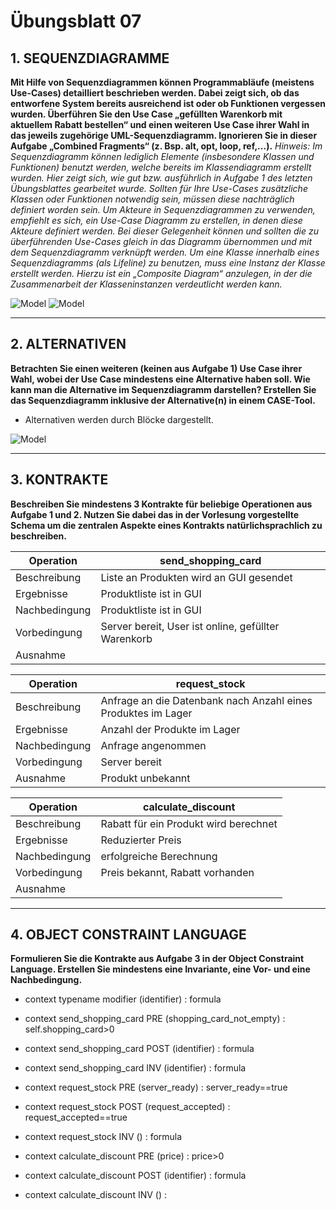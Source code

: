 # Übungsblatt 07
## 1. SEQUENZDIAGRAMME
**Mit Hilfe von Sequenzdiagrammen können Programmabläufe (meistens Use-Cases) detailliert beschrieben werden. Dabei zeigt sich, ob das entworfene System bereits ausreichend ist oder ob Funktionen vergessen wurden. Überführen Sie den Use Case „gefüllten Warenkorb mit aktuellem Rabatt bestellen“ und einen weiteren Use Case ihrer Wahl in das jeweils zugehörige UML-Sequenzdiagramm. Ignorieren Sie in dieser Aufgabe „Combined Fragments“ (z. Bsp. alt, opt, loop, ref,...).**
*Hinweis: Im Sequenzdiagramm können lediglich Elemente (insbesondere Klassen und Funktionen) benutzt werden, welche bereits im Klassendiagramm erstellt wurden. Hier zeigt sich, wie gut bzw. ausführlich in Aufgabe 1 des letzten Übungsblattes gearbeitet wurde. Sollten für Ihre Use-Cases zusätzliche Klassen oder Funktionen notwendig sein, müssen diese nachträglich definiert worden sein. Um Akteure in Sequenzdiagrammen zu verwenden, empfiehlt es sich, ein Use-Case Diagramm zu erstellen, in denen diese Akteure definiert werden. Bei dieser Gelegenheit können und sollten die zu überführenden Use-Cases gleich in das Diagramm übernommen und mit dem Sequenzdiagramm verknüpft werden. Um eine Klasse innerhalb eines Sequenzdiagramms (als Lifeline) zu benutzen, muss eine Instanz der Klasse erstellt werden. Hierzu ist ein „Composite Diagram“ anzulegen, in der die Zusammenarbeit der Klasseninstanzen verdeutlicht werden kann.*

![Model](Abb1.png)
![Model](Abb2.png)

---
## 2. ALTERNATIVEN
**Betrachten Sie einen weiteren (keinen aus Aufgabe 1) Use Case ihrer Wahl, wobei der Use Case mindestens eine Alternative haben soll. Wie kann man die Alternative im Sequenzdiagramm darstellen? Erstellen Sie das Sequenzdiagramm inklusive der Alternative(n) in einem CASE-Tool.**

* Alternativen werden durch Blöcke dargestellt.

![Model](Abb2.png)

---
## 3. KONTRAKTE
**Beschreiben Sie mindestens 3 Kontrakte für beliebige Operationen aus Aufgabe 1 und 2. Nutzen Sie dabei das in der Vorlesung vorgestellte Schema um die zentralen Aspekte eines Kontrakts natürlichsprachlich zu beschreiben.**

| Operation     | send_shopping_card |
| ------------- | ------------ |
| Beschreibung  | Liste an Produkten wird an GUI gesendet |
| Ergebnisse    | Produktliste ist in GUI |
| Nachbedingung | Produktliste ist in GUI |
| Vorbedingung  | Server bereit, User ist online, gefüllter Warenkorb |
| Ausnahme      |  |

| Operation     | request_stock |
| ------------- | ------------ |
| Beschreibung  | Anfrage an die Datenbank nach Anzahl eines Produktes im Lager |
| Ergebnisse    | Anzahl der Produkte im Lager |
| Nachbedingung | Anfrage angenommen |
| Vorbedingung  | Server bereit |
| Ausnahme      | Produkt unbekannt |

| Operation     | calculate_discount |
| ------------- | ------------ |
| Beschreibung  | Rabatt für ein Produkt wird berechnet |
| Ergebnisse    | Reduzierter Preis |
| Nachbedingung | erfolgreiche Berechnung |
| Vorbedingung  | Preis bekannt, Rabatt vorhanden |
| Ausnahme      |  |

---
## 4. OBJECT CONSTRAINT LANGUAGE
**Formulieren Sie die Kontrakte aus Aufgabe 3 in der Object Constraint Language. Erstellen Sie mindestens eine Invariante, eine Vor- und eine Nachbedingung.**

* context typename modifier (identifier) : formula

* context send_shopping_card PRE (shopping_card_not_empty) : self.shopping_card>0
* context send_shopping_card POST (identifier) : formula
* context send_shopping_card INV (identifier) : formula
 
* context request_stock PRE (server_ready) : server_ready==true
* context request_stock POST (request_accepted) : request_accepted==true
* context request_stock INV () : formula

* context calculate_discount PRE (price) : price>0
* context calculate_discount POST (identifier) : formula
* context calculate_discount INV () : 
